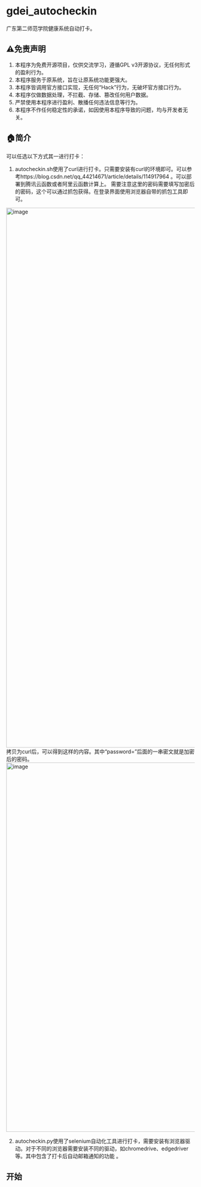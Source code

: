 # gdei_autocheckin
广东第二师范学院健康系统自动打卡。

## ⚠️免责声明
1. 本程序为免费开源项目，仅供交流学习，遵循GPL v3开源协议，无任何形式的盈利行为。
2. 本程序服务于原系统，旨在让原系统功能更强大。
3. 本程序皆调用官方接口实现，无任何“Hack”行为，无破坏官方接口行为。
4. 本程序仅做数据处理，不拦截、存储、篡改任何用户数据。
5. 严禁使用本程序进行盈利、散播任何违法信息等行为。
6. 本程序不作任何稳定性的承诺，如因使用本程序导致的问题，均与开发者无关。

## 🏠简介
可以任选以下方式其一进行打卡：

1. autocheckin.sh使用了curl进行打卡。只需要安装有curl的环境即可。可以参考https://blog.csdn.net/qq_44214671/article/details/114917964
。可以部署到腾讯云函数或者阿里云函数计算上。
需要注意这里的密码需要填写加密后的密码，这个可以通过抓包获得。在登录界面使用浏览器自带的抓包工具即可。
<img width="1440" alt="image" src="https://user-images.githubusercontent.com/67651900/176857703-58b4d657-2e3e-4122-9fbe-848215b9da03.png">
拷贝为curl后，可以得到这样的内容。其中“password=”后面的一串密文就是加密后的密码。
<img width="985" alt="image" src="https://user-images.githubusercontent.com/67651900/176858197-f915bcca-21ac-4f22-ac54-e614fa527470.png">


2. autocheckin.py使用了selenium自动化工具进行打卡，需要安装有浏览器驱动。对于不同的浏览器需要安装不同的驱动，如chromedrive、edgedriver等。其中包含了打卡后自动邮箱通知的功能
。

## 开始
